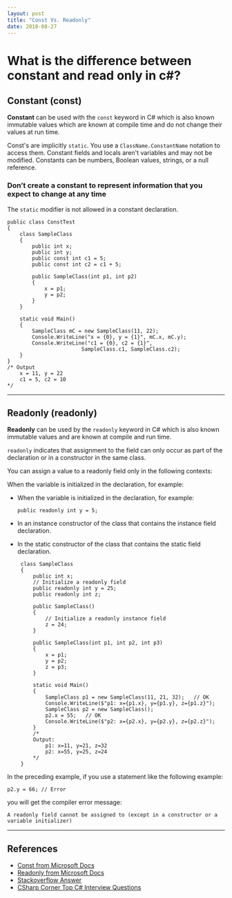 ```yaml
---
layout: post
title: "Const Vs. Readonly"
date: 2018-08-27
---
```

# What is the difference between constant and read only in c#?

## Constant (const)
**Constant** can be used with the `const` keyword in C# which is also known immutable values which are known at compile time and do not change their values at run time. 

Const's are implicitly `static`. You use a `ClassName.ConstantName` notation to access them. Constant fields and locals aren't variables and may not be modified. Constants can be numbers, Boolean values, strings, or a null reference.

### Don’t create a constant to represent information that you expect to change at any time

The `static` modifier is not allowed in a constant declaration.

    public class ConstTest 
    {
        class SampleClass
        {
            public int x;
            public int y;
            public const int c1 = 5;
            public const int c2 = c1 + 5;

            public SampleClass(int p1, int p2) 
            {
                x = p1; 
                y = p2;
            }
        }

        static void Main()
        {
            SampleClass mC = new SampleClass(11, 22);
            Console.WriteLine("x = {0}, y = {1}", mC.x, mC.y);
            Console.WriteLine("c1 = {0}, c2 = {1}", 
                            SampleClass.c1, SampleClass.c2);
        }
    }
    /* Output
        x = 11, y = 22
        c1 = 5, c2 = 10
    */
___

## Readonly (readonly)
**Readonly** can be used by the `readonly` keyword in C# which is also known immutable values and are known at compile and run time. 

`readonly` indicates that assignment to the field can only occur as part of the declaration or in a constructor in the same class. 

You can assign a value to a readonly field only in the following contexts:

When the variable is initialized in the declaration, for example:
 -  When the variable is initialized in the declaration, for example:

        public readonly int y = 5;
 - In an instance constructor of the class that contains the instance field declaration.
 - In the static constructor of the class that contains the static field declaration.


 
        class SampleClass
        {
            public int x;
            // Initialize a readonly field
            public readonly int y = 25;
            public readonly int z;

            public SampleClass()
            {
                // Initialize a readonly instance field
                z = 24;
            }

            public SampleClass(int p1, int p2, int p3)
            {
                x = p1;
                y = p2;
                z = p3;
            }

            static void Main()
            {
                SampleClass p1 = new SampleClass(11, 21, 32);   // OK
                Console.WriteLine($"p1: x={p1.x}, y={p1.y}, z={p1.z}");
                SampleClass p2 = new SampleClass();
                p2.x = 55;   // OK
                Console.WriteLine($"p2: x={p2.x}, y={p2.y}, z={p2.z}");
            }
            /*
            Output:
                p1: x=11, y=21, z=32
                p2: x=55, y=25, z=24
            */
        }

In the preceding example, if you use a statement like the following example:

    p2.y = 66; // Error

you will get the compiler error message:

    A readonly field cannot be assigned to (except in a constructor or a variable initializer) 


___
## References
 - [Const from Microsoft Docs](https://docs.microsoft.com/en-us/dotnet/csharp/language-reference/keywords/const)
 - [Readonly from Microsoft Docs](https://docs.microsoft.com/en-us/dotnet/csharp/language-reference/keywords/readonly)
 - [Stackoverflow Answer](https://stackoverflow.com/questions/55984/what-is-the-difference-between-const-and-readonly)
 - [CSharp Corner Top C# Interview Questions](https://www.c-sharpcorner.com/UploadFile/8ef97c/C-Sharp-net-interview-questions-and-answers/)